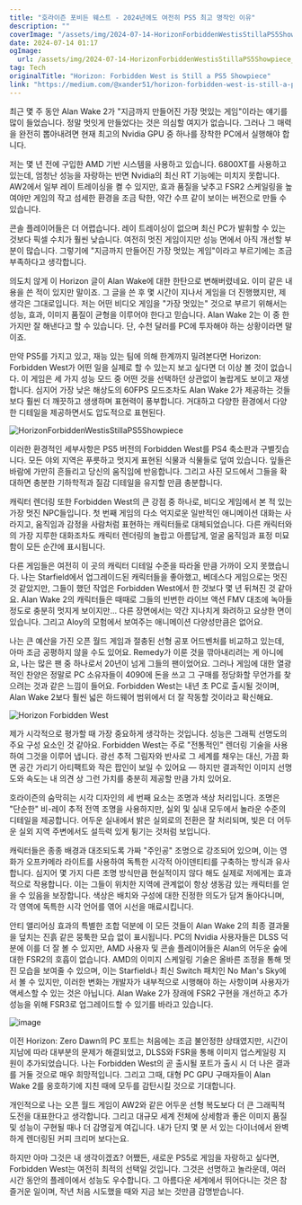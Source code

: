 ```yaml
---
title: "호라이즌 포비든 웨스트 - 2024년에도 여전히 PS5 최고 명작인 이유"
description: ""
coverImage: "/assets/img/2024-07-14-HorizonForbiddenWestisStillaPS5Showpiece_0.png"
date: 2024-07-14 01:17
ogImage: 
  url: /assets/img/2024-07-14-HorizonForbiddenWestisStillaPS5Showpiece_0.png
tag: Tech
originalTitle: "Horizon: Forbidden West is Still a PS5 Showpiece"
link: "https://medium.com/@xander51/horizon-forbidden-west-is-still-a-ps5-showpiece-4dcbf3878855"
---
```



최근 몇 주 동안 Alan Wake 2가 "지금까지 만들어진 가장 멋있는 게임"이라는 얘기를 많이 들었습니다. 정말 멋잇게 만들었다는 것은 의심할 여지가 없습니다. 그러나 그 매력을 완전히 뽑아내려면 현재 최고의 Nvidia GPU 중 하나를 장착한 PC에서 실행해야 합니다.

저는 몇 년 전에 구입한 AMD 기반 시스템을 사용하고 있습니다. 6800XT를 사용하고 있는데, 엄청난 성능을 자랑하는 반면 Nvidia의 최신 RT 기능에는 미치지 못합니다. AW2에서 일부 레이 트레이싱을 켤 수 있지만, 효과 품질을 낮추고 FSR2 스케일링을 높여야만 게임의 작고 섬세한 환경을 조금 탁한, 약간 수프 같이 보이는 버전으로 만들 수 있습니다.

콘솔 플레이어들은 더 어렵습니다. 레이 트레이싱이 없으며 최신 PC가 발휘할 수 있는 것보다 픽셀 수치가 훨씬 낮습니다. 여전히 멋진 게임이지만 성능 면에서 아직 개선할 부분이 많습니다. 그렇기에 "지금까지 만들어진 가장 멋있는 게임"이라고 부르기에는 조금 부족하다고 생각합니다.

의도치 않게 이 Horizon 글이 Alan Wake에 대한 한탄으로 변해버렸네요. 이미 같은 내용을 쓴 적이 있지만 말이죠. 그 글을 쓴 후 몇 시간이 지나서 게임을 더 진행했지만, 제 생각은 그대로입니다. 저는 어떤 비디오 게임을 "가장 멋있는" 것으로 부르기 위해서는 성능, 효과, 이미지 품질이 균형을 이루어야 한다고 믿습니다. Alan Wake 2는 이 중 한 가지만 잘 해낸다고 할 수 있습니다. 단, 수천 달러를 PC에 투자해야 하는 상황이라면 말이죠.

<div class="content-ad"></div>

만약 PS5를 가지고 있고, 재능 있는 팀에 의해 한계까지 밀려본다면 Horizon: Forbidden West가 어떤 일을 실제로 할 수 있는지 보고 싶다면 더 이상 볼 것이 없습니다. 이 게임은 세 가지 성능 모드 중 어떤 것을 선택하던 상관없이 놀랍게도 보이고 재생합니다. 심지어 가장 낮은 해상도의 60FPS 모드조차도 Alan Wake 2가 제공하는 것들보다 훨씬 더 깨끗하고 생생하며 표현력이 풍부합니다. 거대하고 다양한 환경에서 다양한 디테일을 제공하면서도 압도적으로 표현된다.

![HorizonForbiddenWestisStillaPS5Showpiece](/assets/img/2024-07-14-HorizonForbiddenWestisStillaPS5Showpiece_0.png)

이러한 환경적인 세부사항은 PS5 버전의 Forbidden West를 PS4 축소판과 구별짓습니다. 모든 야외 지역은 푸릇하고 멋지게 표현된 식물과 식물들로 덮여 있습니다. 잎들은 바람에 가만히 흔들리고 당신의 움직임에 반응합니다. 그리고 사진 모드에서 그들을 확대하면 충분한 기하학적과 질감 디테일을 유지할 만큼 충분합니다.

캐릭터 렌더링 또한 Forbidden West의 큰 강점 중 하나로, 비디오 게임에서 본 적 있는 가장 멋진 NPC들입니다. 첫 번째 게임의 다소 억지로운 일반적인 애니메이션 대화는 사라지고, 움직임과 감정을 사람처럼 표현하는 캐릭터들로 대체되었습니다. 다른 캐릭터와의 가장 지루한 대화조차도 캐릭터 렌더링의 놀랍고 아름답게, 얼굴 움직임과 표정 미묘함이 모든 순간에 표시됩니다.

<div class="content-ad"></div>

다른 게임들은 여전히 이 곳의 캐릭터 디테일 수준을 따라올 만큼 가까이 오지 못했습니다. 나는 Starfield에서 업그레이드된 캐릭터들을 좋아했고, 베데스다 게임으로는 멋진 것 같았지만, 그들이 했던 작업은 Forbidden West에서 한 것보다 몇 년 뒤쳐진 것 같아요. Alan Wake 2의 캐릭터들은 때때로 그들의 빈번한 라이브 액션 FMV 대조에 녹아들 정도로 충분히 멋지게 보이지만... 다른 장면에서는 약간 지나치게 화려하고 요상한 면이 있습니다. 그리고 Aloy의 모험에서 보여주는 애니메이션 다양성만큼은 없어요.

나는 큰 예산을 가진 오픈 월드 게임과 절충된 선형 공포 어드벤처를 비교하고 있는데, 아마 조금 공평하지 않을 수도 있어요. Remedy가 이룬 것을 깎아내리려는 게 아니에요, 나는 많은 팬 중 하나로서 20년이 넘게 그들의 팬이었어요. 그러나 게임에 대한 열광적인 찬양은 정말로 PC 소유자들이 4090에 돈을 쓰고 그 구매를 정당화할 무언가를 찾으려는 것과 같은 느낌이 들어요. Forbidden West는 내년 초 PC로 출시될 것이며, Alan Wake 2보다 훨씬 넓은 하드웨어 범위에서 더 잘 작동할 것이라고 확신해요.

![Horizon Forbidden West](/assets/img/2024-07-14-HorizonForbiddenWestisStillaPS5Showpiece_1.png)

제가 시각적으로 평가할 때 가장 중요하게 생각하는 것입니다. 성능은 그래픽 선명도의 주요 구성 요소인 것 같아요. Forbidden West는 주로 "전통적인" 렌더링 기술을 사용하여 그것을 이루어 냅니다. 광선 추적 그림자와 반사로 그 세계를 채우는 대신, 가끔 화면 공간 가리기 아티팩트와 작은 팝인이 보일 수 있어요 — 하지만 결과적인 이미지 선명도와 속도는 내 의견 상 그런 가치를 충분히 제공할 만큼 가치 있어요.

<div class="content-ad"></div>

호라이즌의 숨막히는 시각 디자인의 세 번째 요소는 조명과 색상 처리입니다. 조명은 "단순한" 비-레이 추적 전역 조명을 사용하지만, 실외 및 실내 모두에서 놀라운 수준의 디테일을 제공합니다. 어두운 실내에서 밝은 실외로의 전환은 잘 처리되며, 빛은 더 어두운 실외 지역 주변에서도 설득력 있게 튕기는 것처럼 보입니다.

캐릭터들은 종종 배경과 대조되도록 가짜 "주인공" 조명으로 강조되어 있으며, 이는 영화가 오프카메라 라이트를 사용하여 독특한 시각적 아이덴티티를 구축하는 방식과 유사합니다. 심지어 몇 가지 다른 조명 방식만큼 현실적이지 않다 해도 실제로 저에게는 효과적으로 작용합니다. 이는 그들이 위치한 지역에 관계없이 항상 생동감 있는 캐릭터를 얻을 수 있음을 보장합니다. 색상은 배치와 구성에 대한 진정한 의도가 담겨 돌아다니며, 각 영역에 독특한 시각 언어를 엮어 시선을 매료시킵니다.

안티 앨리어싱 효과의 특별한 조합 덕분에 이 모든 것들이 Alan Wake 2의 최종 결과물을 덮치는 진흙 같은 뭉툭한 모습 없이 표시됩니다. PC의 Nvidia 사용자들은 DLSS 덕분에 이를 더 잘 볼 수 있지만, AMD 사용자 및 콘솔 플레이어들은 Alan의 어두운 숲에 대한 FSR2의 호흡이 없습니다. AMD의 이미지 스케일링 기술은 올바른 조정을 통해 멋진 모습을 보여줄 수 있으며, 이는 Starfield나 최신 Switch 패치인 No Man's Sky에서 볼 수 있지만, 이러한 변화는 개발자가 내부적으로 시행해야 하는 사항이며 사용자가 액세스할 수 있는 것은 아닙니다. Alan Wake 2가 장래에 FSR2 구현을 개선하고 추가 성능을 위해 FSR3로 업그레이드할 수 있기를 바라고 있습니다.

![image](/assets/img/2024-07-14-HorizonForbiddenWestisStillaPS5Showpiece_2.png)

<div class="content-ad"></div>

이전 Horizon: Zero Dawn의 PC 포트는 처음에는 조금 불안정한 상태였지만, 시간이 지남에 따라 대부분의 문제가 해결되었고, DLSS와 FSR을 통해 이미지 업스케일링 지원이 추가되었습니다. 나는 Forbidden West의 곧 출시될 포트가 출시 시 더 나은 결과를 거둘 것으로 매우 희망적입니다. 그리고 그때, 대형 PC GPU 구매자들이 Alan Wake 2를 옹호하기에 지친 때에 모두를 감탄시킬 것으로 기대합니다.

개인적으로 나는 오픈 월드 게임이 AW2와 같은 어두운 선형 복도보다 더 큰 그래픽적 도전을 대표한다고 생각합니다. 그리고 대규모 세계 전체에 상세함과 좋은 이미지 품질 및 성능이 구현될 때나 더 감명깊게 여깁니다. 내가 단지 몇 분 서 있는 다이너에서 완벽하게 렌더링된 커피 크리머 보다는요.

하지만 아마 그것은 내 생각이겠죠? 어쨌든, 새로운 PS5로 게임을 자랑하고 싶다면, Forbidden West는 여전히 최적의 선택일 것입니다. 그것은 선명하고 놀라운데, 여러 시간 동안의 플레이에서 성능도 우수합니다. 그 아름다운 세계에서 뛰어다니는 것은 참 즐거운 일이며, 작년 처음 시도했을 때와 지금 보는 것만큼 감명받습니다.